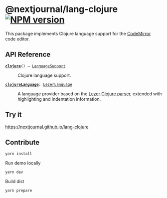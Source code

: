 # @nextjournal/lang-clojure [![NPM version](https://img.shields.io/npm/v/@nextjournal/lang-clojure.svg)](https://www.npmjs.com/package/@nextjournal/lang-clojure)

This package implements Clojure language support for the [CodeMirror](https://codemirror.net/) code editor.

## API Reference
<dl>
<dt>
  <code><strong><a href="#">clojure</a></strong>() → <a href="https://codemirror.net/docs/ref#language.LanguageSupport">LanguageSupport</a></code></dt>

<dd><p>Clojure language support.</p>
</dd>
<dt>
  <code><strong><a href="#">clojureLanguage</a></strong>: <a href="https://codemirror.net/docs/ref#language.LezerLanguage">LezerLanguage</a></code></dt>

<dd><p>A language provider based on the <a href="https://github.com/nextjournal/lezer-clojure">Lezer Clojure
parser</a>, extended with
highlighting and indentation information.</p>
</dd>
</dl>

## Try it

https://nextjournal.github.io/lang-clojure

## Contribute

```
yarn install
```

Run demo locally

```
yarn dev
```

Build dist

```
yarn prepare
```
